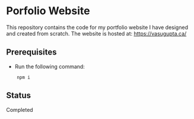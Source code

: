 # Porfolio Website

This repository contains the code for my portfolio website I have designed and created from scratch.
The website is hosted at: https://vasugupta.ca/


## Prerequisites
- Run the following command:
```
    npm i
```

## Status
Completed
